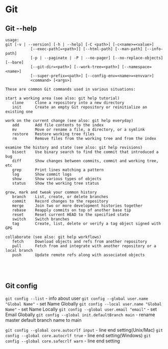 # Git<br/>
## Git \--help  
```
usage: 
git [-v | --version] [-h | --help] [-C <path>] [-c<name>=<value>]
           [--exec-path[=<path>]] [--html-path] [--man-path] [--info-path]
           [-p | --paginate | -P | --no-pager] [--no-replace-objects] [--bare]
           [--git-dir=<path>] [--work-tree=<path>] [--namespace=<name>]
           [--super-prefix=<path>] [--config-env=<name>=<envvar>]
           <command> [<args>]

These are common Git commands used in various situations:

start a working area (see also: git help tutorial)
   clone     Clone a repository into a new directory
   init      Create an empty Git repository or reinitialize an existing one

work on the current change (see also: git help everyday)
   add       Add file contents to the index
   mv        Move or rename a file, a directory, or a symlink
   restore   Restore working tree files
   rm        Remove files from the working tree and from the index

examine the history and state (see also: git help revisions)
   bisect    Use binary search to find the commit that introduced a bug
   diff      Show changes between commits, commit and working tree, etc
   grep      Print lines matching a pattern
   log       Show commit logs
   show      Show various types of objects
   status    Show the working tree status

grow, mark and tweak your common history
   branch    List, create, or delete branches
   commit    Record changes to the repository
   merge     Join two or more development histories together
   rebase    Reapply commits on top of another base tip
   reset     Reset current HEAD to the specified state
   switch    Switch branches
   tag       Create, list, delete or verify a tag object signed with GPG

collaborate (see also: git help workflows)
   fetch     Download objects and refs from another repository
   pull      Fetch from and integrate with another repository or a local branch
   push      Update remote refs along with associated objects
```
<br/>
<br/>

## Git config<br/>
`git config --list` - info about user
`git config --global user.name "Global Name"` - set Name Globally 
`git config --local user.name "Global Name"` - set Name Locally
`git config --global user.email "email"` - set Email Globally
`git config --global init.defaultBranch main` - rename master default branch name to main

`git config --global core.autocrlf input` - line end setting(Unix/Mac)
`git config --global core.autocrlf true` - line end setting(Windows)
`git config --global core.safecrlf warn` - line end setting